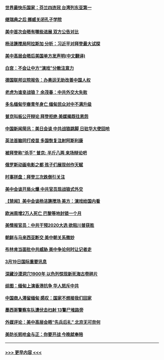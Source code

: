 #### [世界最快乐国家：芬兰四连冠 台湾列东亚第一](../pages/prog202/a103077661.md?t=03201901) 
#### [继瑞典之后 挪威关闭孔子学院](../pages/prog202/a103077658.md?t=03201901) 
#### [美中首次会晤有哪些进展 双方公告对比](../pages/prog202/a103077636.md?t=03201901) 
#### [杨洁篪搅局阿拉斯加 分析：习近平对拜登最大试探](../pages/prog202/a103077611.md?t=03201901) 
#### [美中高层会晤后美国单方发声明(中文翻译)](../pages/prog202/a103077594.md?t=03201901) 
#### [白宫：不会让中方“演戏”分散注意力](../pages/prog202/a103077565.md?t=03201901) 
#### [德国联邦议院报告：办奥运无助改善中国人权](../pages/prog202/a103077548.md?t=03201901) 
#### [老虎为谁变战狼？ 余茂春：中共外交大失败](../pages/prog202/a103077519.md?t=03201901) 
#### [多名缅甸华裔青年身亡 缅甸民众对中不满升级](../pages/prog202/a103077452.md?t=03201901) 
#### [普京叫板公开辩论 拜登拒绝 美媒揭既往恩怨](../pages/prog202/a103077324.md?t=03201901) 
#### [中国新闻简讯：美日会谈 中共战狼跳脚 日驻华大使回呛](../pages/prog202/a103077431.md?t=03201901) 
#### [英法首脑同打疫苗 多国恢复注射阿斯利康](../pages/prog202/a103077394.md?t=03201901) 
#### [被拜登称“杀手” 普京: 半斤八两 来场辩论吧](../pages/prog202/a103077076.md?t=03201901) 
#### [俄罗斯动画电影之都 孩子们展现创作天赋](../pages/prog202/a103077382.md?t=03201901) 
#### [时事拼盘：拜登三次跌倒引关注](../pages/prog202/a103077378.md?t=03201901) 
#### [美中会谈开局火爆 中共官员现战狼式外交](../pages/prog202/a103077364.md?t=03201901) 
#### [【禁闻】美中会谈杨洁篪搅场 美方：演戏给国内看](../pages/prog202/a103077156.md?t=03201901) 
#### [欧洲周增2万人死亡 巴黎等地封锁一个月](../pages/prog202/a103077172.md?t=03201901) 
#### [美情报官员：中共干预2020大选 欲阻川普获胜](../pages/prog202/a103077298.md?t=03201901) 
#### [朝鲜与马来西亚断交 美中朝关系微妙](../pages/prog202/a103077174.md?t=03201901) 
#### [布林肯当面批中共威胁 美中争论何时让记者走](../pages/prog202/a103076925.md?t=03201901) 
#### [3月19日国际重要讯息](../pages/prog202/a103076919.md?t=03201901) 
#### [深藏沙漠洞穴1900年 以色列惊现新死海古卷碎片](../pages/prog202/a103076866.md?t=03201901) 
#### [组图：缅甸上演香港抗争 华人怒斥中共](../pages/prog202/a103076844.md?t=03201901) 
#### [中国商人滞留缅甸 感叹：国家不想接我们回家](../pages/prog202/a103076829.md?t=03201901) 
#### [墨西哥警察车队遭伏击扫射 13警尸堆路旁](../pages/prog202/a103076817.md?t=03201901) 
#### [外媒评论：美中高层会晤“先兵后礼” 北京无可奈何](../pages/prog202/a103076791.md?t=03201901) 
#### [美防长怒呛金与正：你要开战 今晚就奉陪](../pages/prog202/a103076731.md?t=03201901) 

----
#### [ >>> 更早内容 <<< ](../indexes/prog202-earlier.md)
